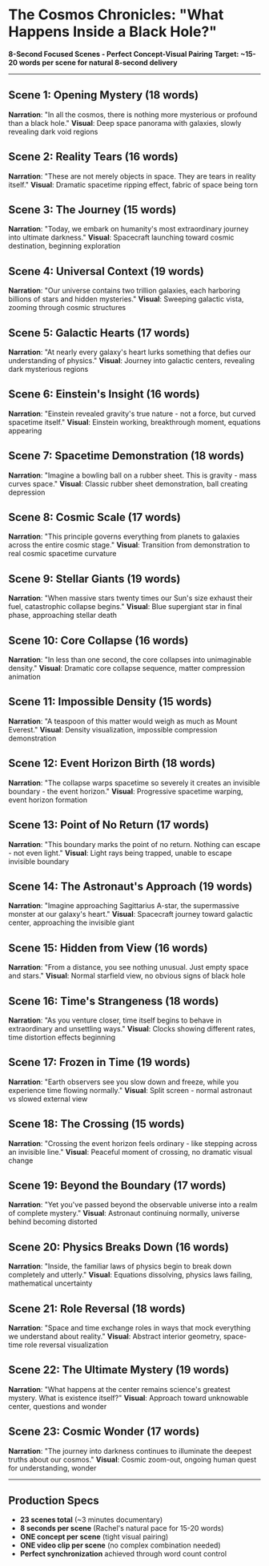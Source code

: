# The Cosmos Chronicles: "What Happens Inside a Black Hole?"
**8-Second Focused Scenes - Perfect Concept-Visual Pairing**
**Target: ~15-20 words per scene for natural 8-second delivery**

---

## Scene 1: Opening Mystery (18 words)
**Narration**: "In all the cosmos, there is nothing more mysterious or profound than a black hole."
**Visual**: Deep space panorama with galaxies, slowly revealing dark void regions

## Scene 2: Reality Tears (16 words)
**Narration**: "These are not merely objects in space. They are tears in reality itself."
**Visual**: Dramatic spacetime ripping effect, fabric of space being torn

## Scene 3: The Journey (15 words)
**Narration**: "Today, we embark on humanity's most extraordinary journey into ultimate darkness."
**Visual**: Spacecraft launching toward cosmic destination, beginning exploration

## Scene 4: Universal Context (19 words)
**Narration**: "Our universe contains two trillion galaxies, each harboring billions of stars and hidden mysteries."
**Visual**: Sweeping galactic vista, zooming through cosmic structures

## Scene 5: Galactic Hearts (17 words)
**Narration**: "At nearly every galaxy's heart lurks something that defies our understanding of physics."
**Visual**: Journey into galactic centers, revealing dark mysterious regions

## Scene 6: Einstein's Insight (16 words)
**Narration**: "Einstein revealed gravity's true nature - not a force, but curved spacetime itself."
**Visual**: Einstein working, breakthrough moment, equations appearing

## Scene 7: Spacetime Demonstration (18 words)
**Narration**: "Imagine a bowling ball on a rubber sheet. This is gravity - mass curves space."
**Visual**: Classic rubber sheet demonstration, ball creating depression

## Scene 8: Cosmic Scale (17 words)
**Narration**: "This principle governs everything from planets to galaxies across the entire cosmic stage."
**Visual**: Transition from demonstration to real cosmic spacetime curvature

## Scene 9: Stellar Giants (19 words)
**Narration**: "When massive stars twenty times our Sun's size exhaust their fuel, catastrophic collapse begins."
**Visual**: Blue supergiant star in final phase, approaching stellar death

## Scene 10: Core Collapse (16 words)
**Narration**: "In less than one second, the core collapses into unimaginable density."
**Visual**: Dramatic core collapse sequence, matter compression animation

## Scene 11: Impossible Density (15 words)
**Narration**: "A teaspoon of this matter would weigh as much as Mount Everest."
**Visual**: Density visualization, impossible compression demonstration

## Scene 12: Event Horizon Birth (18 words)
**Narration**: "The collapse warps spacetime so severely it creates an invisible boundary - the event horizon."
**Visual**: Progressive spacetime warping, event horizon formation

## Scene 13: Point of No Return (17 words)
**Narration**: "This boundary marks the point of no return. Nothing can escape - not even light."
**Visual**: Light rays being trapped, unable to escape invisible boundary

## Scene 14: The Astronaut's Approach (19 words)
**Narration**: "Imagine approaching Sagittarius A-star, the supermassive monster at our galaxy's heart."
**Visual**: Spacecraft journey toward galactic center, approaching the invisible giant

## Scene 15: Hidden from View (16 words)
**Narration**: "From a distance, you see nothing unusual. Just empty space and stars."
**Visual**: Normal starfield view, no obvious signs of black hole

## Scene 16: Time's Strangeness (18 words)
**Narration**: "As you venture closer, time itself begins to behave in extraordinary and unsettling ways."
**Visual**: Clocks showing different rates, time distortion effects beginning

## Scene 17: Frozen in Time (19 words)
**Narration**: "Earth observers see you slow down and freeze, while you experience time flowing normally."
**Visual**: Split screen - normal astronaut vs slowed external view

## Scene 18: The Crossing (15 words)
**Narration**: "Crossing the event horizon feels ordinary - like stepping across an invisible line."
**Visual**: Peaceful moment of crossing, no dramatic visual change

## Scene 19: Beyond the Boundary (17 words)
**Narration**: "Yet you've passed beyond the observable universe into a realm of complete mystery."
**Visual**: Astronaut continuing normally, universe behind becoming distorted

## Scene 20: Physics Breaks Down (16 words)
**Narration**: "Inside, the familiar laws of physics begin to break down completely and utterly."
**Visual**: Equations dissolving, physics laws failing, mathematical uncertainty

## Scene 21: Role Reversal (18 words)
**Narration**: "Space and time exchange roles in ways that mock everything we understand about reality."
**Visual**: Abstract interior geometry, space-time role reversal visualization

## Scene 22: The Ultimate Mystery (19 words)
**Narration**: "What happens at the center remains science's greatest mystery. What is existence itself?"
**Visual**: Approach toward unknowable center, questions and wonder

## Scene 23: Cosmic Wonder (17 words)
**Narration**: "The journey into darkness continues to illuminate the deepest truths about our cosmos."
**Visual**: Cosmic zoom-out, ongoing human quest for understanding, wonder

---

## Production Specs
- **23 scenes total** (~3 minutes documentary)
- **8 seconds per scene** (Rachel's natural pace for 15-20 words)
- **ONE concept per scene** (tight visual pairing)
- **ONE video clip per scene** (no complex combination needed)
- **Perfect synchronization** achieved through word count control